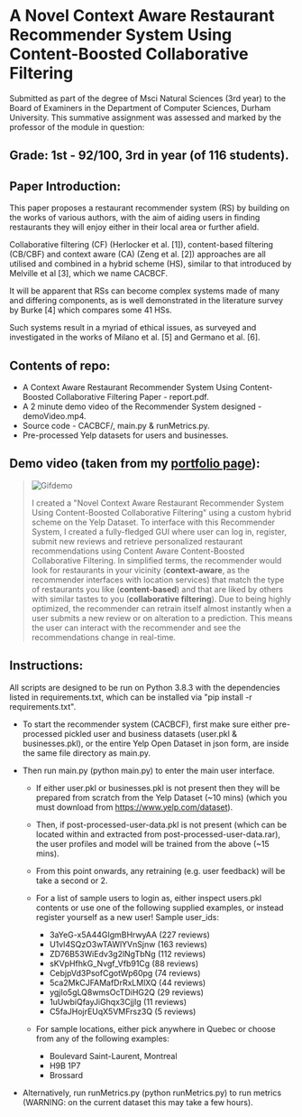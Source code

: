 # A Novel Context Aware Restaurant Recommender System Using Content-Boosted Collaborative Filtering
Submitted as part of the degree of Msci Natural Sciences (3rd year) to the Board of Examiners in the Department of Computer Sciences, Durham University. 
This summative assignment was assessed and marked by the professor of the module in question:
## Grade: 1st - 92/100, 3rd in year (of 116 students).
## Paper Introduction:
This paper proposes a restaurant recommender system (RS) by
building on the works of various authors, with the aim of aiding
users in finding restaurants they will enjoy either in their local area
or further afield. 

Collaborative filtering (CF) (Herlocker et al. [1]),
content-based filtering (CB/CBF) and context aware (CA) (Zeng et
al. [2]) approaches are all utilised and combined in a hybrid scheme
(HS), similar to that introduced by Melville et al [3], which we name
CACBCF.

It will be apparent that RSs can become complex systems
made of many and differing components, as is well demonstrated in
the literature survey by Burke [4] which compares some 41 HSs.

Such systems result in a myriad of ethical issues, as surveyed and
investigated in the works of Milano et al. [5] and Germano et al. [6].
## Contents of repo:
* A Context Aware Restaurant Recommender System Using Content-Boosted Collaborative Filtering Paper - report.pdf.
* A 2 minute demo video of the Recommender System designed - demoVideo.mp4.
* Source code - CACBCF/, main.py & runMetrics.py.
* Pre-processed Yelp datasets for users and businesses.
## Demo video (taken from my [portfolio page](https://github.com/shadowbourne)):
  > ![Gifdemo](https://user-images.githubusercontent.com/18665030/136662812-603df2df-1e27-4033-b75b-a84137aa5de3.gif)
  > 
  > I created a "Novel Context Aware Restaurant Recommender System Using Content-Boosted Collaborative Filtering" using a custom hybrid scheme on the Yelp Dataset. To interface with this Recommender System, I created a fully-fledged GUI where user can log in, register, submit new reviews and retrieve personalized restaurant recommendations using Content Aware Content-Boosted Collaborative Filtering. In simplified terms, the recommender would look for restaurants in your vicinity (**context-aware**, as the recommender interfaces with location services) that match the type of restaurants you like (**content-based**) and that are liked by others with similar tastes to you (**collaborative filtering**). Due to being highly optimized, the recommender can retrain itself almost instantly when a user submits a new review or on alteration to a prediction. This means the user can interact with the recommender and see the recommendations change in real-time.
## Instructions:
All scripts are designed to be run on Python 3.8.3 with the dependencies listed in requirements.txt, which can be installed via "pip install -r requirements.txt".
- To start the recommender system (CACBCF), first make sure either pre-processed pickled user and business datasets (user.pkl & businesses.pkl),
or the entire Yelp Open Dataset in json form, are inside the same file directory as main.py.

- Then run main.py (python main.py) to enter the main user interface. 
  * If either user.pkl or businesses.pkl is not present then they will be prepared from scratch from the Yelp Dataset (~10 mins) (which you must download from https://www.yelp.com/dataset). 
  * Then, if post-processed-user-data.pkl is not present (which can be located within and extracted from post-processed-user-data.rar), the user profiles and model will be trained from the above (~15 mins).
  * From this point onwards, any retraining (e.g. user feedback) will be take a second or 2. 
    
  * For a list of sample users to login as, either inspect users.pkl contents or use one of the following supplied examples, or instead register yourself as a new user!
    Sample user_ids:
    
    - 3aYeG-x5A44GIgmBHrwyAA (227 reviews)
    - U1vl4SQzO3wTAWlYVnSjnw (163 reviews)
    - ZD76B53WiEdv3g2lNgTbNg (112 reviews)
    - sKVpHfhkG_Nvgf_Vfb91Cg (88 reviews)
    - CebjpVd3PsofCgotWp60pg (74 reviews)
    - 5ca2MkCJFAMafDrRxLMlXQ (44 reviews)
    - ygjIo5gLQ8wmsOcTDiHG2Q (29 reviews)
    - 1uUwbiQfayJiGhqx3CjjIg (11 reviews)
    - C5faJHojrEUqX5VMFrsz3Q (5 reviews)

  * For sample locations, either pick anywhere in Quebec or choose from any of the following examples:

     - Boulevard Saint-Laurent, Montreal
     - H9B 1P7
     - Brossard
    
- Alternatively, run runMetrics.py (python runMetrics.py) to run metrics (WARNING: on the current dataset this may take a few hours).
